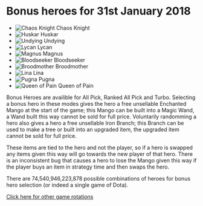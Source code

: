 # Bonus heroes for 31st January 2018

- ![Chaos Knight](https://d1u5p3l4wpay3k.cloudfront.net/dota2_gamepedia/9/9f/Chaos_Knight_minimap_icon.png?version=560093417b1c444180616bf3bc420e80) Chaos Knight
- ![Huskar](https://d1u5p3l4wpay3k.cloudfront.net/dota2_gamepedia/5/5b/Huskar_minimap_icon.png?version=44d905fb961b14c158ee9bbd649bdf99) Huskar
- ![Undying](https://d1u5p3l4wpay3k.cloudfront.net/dota2_gamepedia/8/8a/Undying_minimap_icon.png?version=97f22c52bf9c3e9aab95837c6986b1da) Undying
- ![Lycan](https://d1u5p3l4wpay3k.cloudfront.net/dota2_gamepedia/4/4f/Lycan_minimap_icon.png?version=8d41ead1af6e8a5b8af3acfc99091bff) Lycan
- ![Magnus](https://d1u5p3l4wpay3k.cloudfront.net/dota2_gamepedia/7/7f/Magnus_minimap_icon.png?version=583d16dc4422904dc39d233516b08f8b) Magnus
- ![Bloodseeker](https://d1u5p3l4wpay3k.cloudfront.net/dota2_gamepedia/5/57/Bloodseeker_minimap_icon.png?version=a0b3a65650ce20229cde89167a0256b6) Bloodseeker
- ![Broodmother](https://d1u5p3l4wpay3k.cloudfront.net/dota2_gamepedia/1/19/Broodmother_minimap_icon.png?version=79716193d76f93146bf39a51d8e04efb) Broodmother
- ![Lina](https://d1u5p3l4wpay3k.cloudfront.net/dota2_gamepedia/4/44/Lina_minimap_icon.png?version=6a58f7a1e49fe55d2e827968922e3f53) Lina
- ![Pugna](https://d1u5p3l4wpay3k.cloudfront.net/dota2_gamepedia/a/ab/Pugna_minimap_icon.png?version=becbd68065179330ed1d7aed26a1d307) Pugna
- ![Queen of Pain](https://d1u5p3l4wpay3k.cloudfront.net/dota2_gamepedia/0/0f/Queen_of_Pain_minimap_icon.png?version=35d2877665e13c78072a02a1f4afa98d) Queen of Pain

Bonus Heroes are availible for All Pick, Ranked All Pick and Turbo. Selecting a bonus hero in these modes gives the hero a free unsellable Enchanted Mango at the start of the game; this Mango can be built into a Magic Wand, a Wand built this way cannot be sold for full price. Voluntarily randomming a hero also gives a hero a free unsellable Iron Branch; this Branch can be used to make a tree or built into an upgraded item, the upgraded item cannot be sold for full price.

These items are tied to the hero and not the player, so if a hero is swapped any items given this way will go towards the new player of that hero. There is an inconsistent bug that causes a hero to lose the Mango given this way if the player buys an item in strategy time and then swaps the hero.

There are 74,540,946,223,878 possible combinations of heroes for bonus hero selection (or indeed a single game of Dota).

[Click here for other game rotations](https://tsunamishadow.github.io/bonusheroes/othergames)

